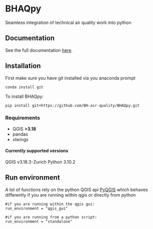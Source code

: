 # BHAQpy

Seamless integration of technical air quality work into python

## Documentation

See the full documentation [here](https://bh-air-quality.github.io/BHAQpy/BHAQpy.html).

## Installation

First make sure you have git installed via you anaconda prompt

```
conda install git
```

To install BHAQpy: 
```
pip install git+https://github.com/BH-air-quality/BHAQpy.git
```

### Requirements

- QGIS **>3.18**
- pandas
- xlwings

#### Currently supported versions
QGIS v3.18.3-Zurich
Python 3.10.2

## Run environment

A lot of functions rely on the python QGIS api [PyQGIS](https://docs.qgis.org/3.22/en/docs/pyqgis_developer_cookbook/index.html) which behaves differently if you are running within qgis or directly from python


```
#if you are running within the qgis gui:
run_environment = "qgis_gui"

#if you are running from a python script:
run_environment = "standalone"
```
